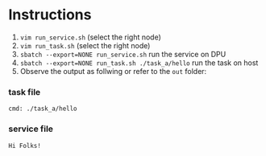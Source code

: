 # Instructions

1. `vim run_service.sh` (select the right node)
2. `vim run_task.sh` (select the right node)
3. `sbatch --export=NONE run_service.sh` run the service on DPU
4. `sbatch --export=NONE run_task.sh ./task_a/hello` run the task on host
5. Observe the output as follwing or refer to the `out` folder:
### task file
```
cmd: ./task_a/hello
```
### service file
```
Hi Folks!
```
